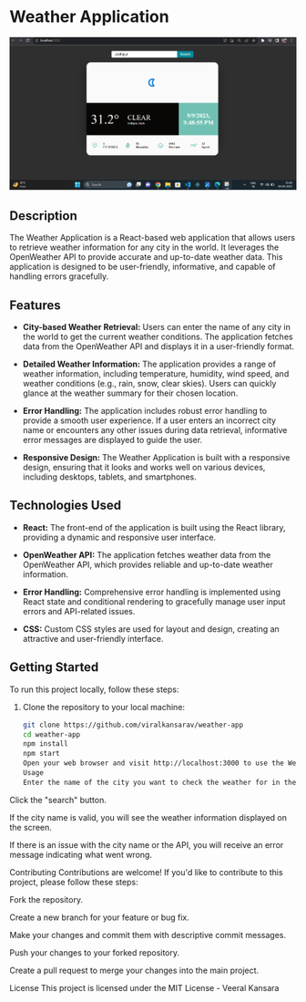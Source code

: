 # Weather Application

![Weather App Screenshot](screenshot.png)

## Description

The Weather Application is a React-based web application that allows users to retrieve weather information for any city in the world. It leverages the OpenWeather API to provide accurate and up-to-date weather data. This application is designed to be user-friendly, informative, and capable of handling errors gracefully.

## Features

- **City-based Weather Retrieval:** Users can enter the name of any city in the world to get the current weather conditions. The application fetches data from the OpenWeather API and displays it in a user-friendly format.

- **Detailed Weather Information:** The application provides a range of weather information, including temperature, humidity, wind speed, and weather conditions (e.g., rain, snow, clear skies). Users can quickly glance at the weather summary for their chosen location.

- **Error Handling:** The application includes robust error handling to provide a smooth user experience. If a user enters an incorrect city name or encounters any other issues during data retrieval, informative error messages are displayed to guide the user.

- **Responsive Design:** The Weather Application is built with a responsive design, ensuring that it looks and works well on various devices, including desktops, tablets, and smartphones.

## Technologies Used

- **React:** The front-end of the application is built using the React library, providing a dynamic and responsive user interface.

- **OpenWeather API:** The application fetches weather data from the OpenWeather API, which provides reliable and up-to-date weather information.

- **Error Handling:** Comprehensive error handling is implemented using React state and conditional rendering to gracefully manage user input errors and API-related issues.

- **CSS:** Custom CSS styles are used for layout and design, creating an attractive and user-friendly interface.

## Getting Started

To run this project locally, follow these steps:

1. Clone the repository to your local machine:

   ```bash
   git clone https://github.com/viralkansarav/weather-app
   cd weather-app
   npm install
   npm start
   Open your web browser and visit http://localhost:3000 to use the Weather Application.
   Usage
   Enter the name of the city you want to check the weather for in the input field.
   ```

Click the "search" button.

If the city name is valid, you will see the weather information displayed on the screen.

If there is an issue with the city name or the API, you will receive an error message indicating what went wrong.

Contributing
Contributions are welcome! If you'd like to contribute to this project, please follow these steps:

Fork the repository.

Create a new branch for your feature or bug fix.

Make your changes and commit them with descriptive commit messages.

Push your changes to your forked repository.

Create a pull request to merge your changes into the main project.

License
This project is licensed under the MIT License - Veeral Kansara
